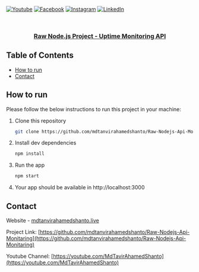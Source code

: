 [![Youtube][youtube-shield]][youtube-url]
[![Facebook][facebook-shield]][facebook-url]
[![Instagram][instagram-shield]][instagram-url]
[![LinkedIn][linkedin-shield]][linkedin-url]

<!-- PROJECT LOGO -->
<br />
<p align="center">
  <h3 align="center"><a href="https://github.com/mdtanvirahamedshanto/Raw-Nodejs-Api-Monitaring">Raw Node.js Project - Uptime Monitoring API</a></h3>

<!-- TABLE OF CONTENTS -->

## Table of Contents

- [How to run](#how-to-run)
- [Contact](#contact)

<!-- HOW TO RUN -->

## How to run

Please follow the below instructions to run this project in your machine:

1. Clone this repository
   ```sh
   git clone https://github.com/mdtanvirahamedshanto/Raw-Nodejs-Api-Monitaring
   ```
2. Install dev dependencies
   ```sh
   npm install
   ```
3. Run the app
   ```sh
   npm start
   ```
4. Your app should be available in http://localhost:3000

<!-- CONTACT -->

## Contact

Website - [mdtanvirahamedshanto.live](mailto:mdtanvirahamedshanto.live)

Project Link: [https://github.com/mdtanvirahamedshanto/Raw-Nodejs-Api-Monitaring](https://github.com/mdtanvirahamedshanto/Raw-Nodejs-Api-Monitaring)

Youtube Channel: [https://youtube.com/MdTavirAhamedShanto](https://youtube.com/MdTavirAhamedShanto)

<!-- MARKDOWN LINKS & IMAGES -->

[youtube-shield]: https://img.shields.io/badge/-Youtube-black.svg?style=flat-square&logo=youtube&color=555&logoColor=white
[youtube-url]: https://youtube.com/@MdTanvirAhamedShanto
[facebook-shield]: https://img.shields.io/badge/-Facebook-black.svg?style=flat-square&logo=facebook&color=555&logoColor=white
[facebook-url]: https://facebook.com/mdtanvirahamedshanto.ofc
[instagram-shield]: https://img.shields.io/badge/-Instagram-black.svg?style=flat-square&logo=instagram&color=555&logoColor=white
[instagram-url]: https://instagram.com/mdtanvirahamedshanto
[linkedin-shield]: https://img.shields.io/badge/-LinkedIn-black.svg?style=flat-square&logo=linkedin&colorB=555
[linkedin-url]: https://linkedin.com/in/mdtanvirahamedshanto

